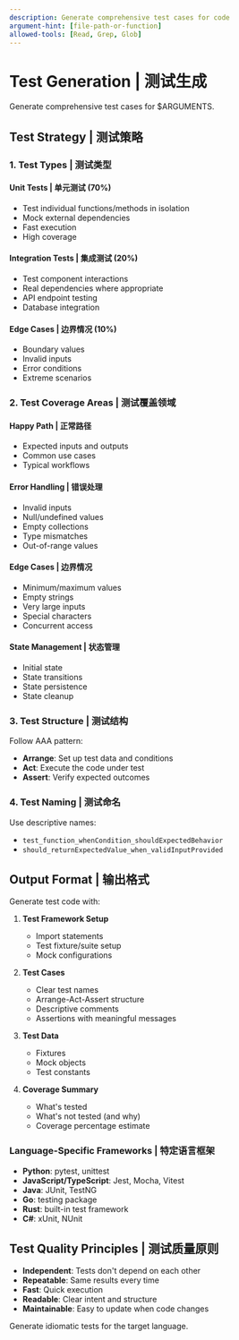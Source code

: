```yaml
---
description: Generate comprehensive test cases for code
argument-hint: [file-path-or-function]
allowed-tools: [Read, Grep, Glob]
---
```


# Test Generation | 测试生成

Generate comprehensive test cases for $ARGUMENTS.

## Test Strategy | 测试策略

### 1. Test Types | 测试类型

#### Unit Tests | 单元测试 (70%)
- Test individual functions/methods in isolation
- Mock external dependencies
- Fast execution
- High coverage

#### Integration Tests | 集成测试 (20%)
- Test component interactions
- Real dependencies where appropriate
- API endpoint testing
- Database integration

#### Edge Cases | 边界情况 (10%)
- Boundary values
- Invalid inputs
- Error conditions
- Extreme scenarios

### 2. Test Coverage Areas | 测试覆盖领域

#### Happy Path | 正常路径
- Expected inputs and outputs
- Common use cases
- Typical workflows

#### Error Handling | 错误处理
- Invalid inputs
- Null/undefined values
- Empty collections
- Type mismatches
- Out-of-range values

#### Edge Cases | 边界情况
- Minimum/maximum values
- Empty strings
- Very large inputs
- Special characters
- Concurrent access

#### State Management | 状态管理
- Initial state
- State transitions
- State persistence
- State cleanup

### 3. Test Structure | 测试结构

Follow AAA pattern:
- **Arrange**: Set up test data and conditions
- **Act**: Execute the code under test
- **Assert**: Verify expected outcomes

### 4. Test Naming | 测试命名

Use descriptive names:
- `test_function_whenCondition_shouldExpectedBehavior`
- `should_returnExpectedValue_when_validInputProvided`

## Output Format | 输出格式

Generate test code with:

1. **Test Framework Setup**
   - Import statements
   - Test fixture/suite setup
   - Mock configurations

2. **Test Cases**
   - Clear test names
   - Arrange-Act-Assert structure
   - Descriptive comments
   - Assertions with meaningful messages

3. **Test Data**
   - Fixtures
   - Mock objects
   - Test constants

4. **Coverage Summary**
   - What's tested
   - What's not tested (and why)
   - Coverage percentage estimate

### Language-Specific Frameworks | 特定语言框架

- **Python**: pytest, unittest
- **JavaScript/TypeScript**: Jest, Mocha, Vitest
- **Java**: JUnit, TestNG
- **Go**: testing package
- **Rust**: built-in test framework
- **C#**: xUnit, NUnit

## Test Quality Principles | 测试质量原则

- **Independent**: Tests don't depend on each other
- **Repeatable**: Same results every time
- **Fast**: Quick execution
- **Readable**: Clear intent and structure
- **Maintainable**: Easy to update when code changes

Generate idiomatic tests for the target language.
